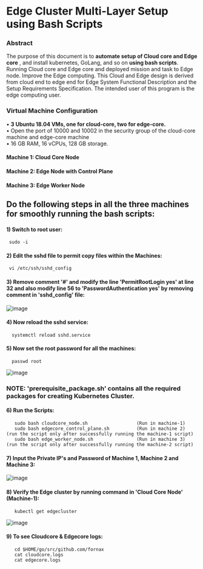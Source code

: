 # Edge Cluster Multi-Layer Setup using Bash Scripts  



### Abstract


The purpose of this document is to **automate setup of Cloud core and Edge core** , and install kubernetes, GoLang, and so on **using bash scripts**. Running Cloud core and Edge core and deployed mission and task to Edge node. Improve the Edge computing. This Cloud and Edge design is derived from cloud end to edge end for Edge System Functional Description and the Setup Requirements Specification. The intended user of this program is the edge computing user.


### Virtual Machine Configuration 



•	**3 Ubuntu 18.04 VMs, one for cloud-core, two for edge-core.**   
•	Open the port of 10000 and 10002 in the security group of the cloud-core machine and edge-core machine   
•	16 GB RAM, 16 vCPUs, 128 GB storage.    

####     Machine 1: Cloud Core Node 
####     Machine 2: Edge Node with Control Plane 
####     Machine 3: Edge Worker Node

## Do the following steps in all the three machines for smoothly running the bash scripts:




#### 1) Switch to root user:
     sudo -i
    
#### 2) Edit the sshd file to permit copy files within the Machines:
     vi /etc/ssh/sshd_config
    
#### 3) Remove comment '#' and modify the line 'PermitRootLogin yes' at line 32 and also modify line 56 to 'PasswordAuthentication yes' by removing comment in 'sshd_config' file:

   ![image](https://user-images.githubusercontent.com/95343388/152106709-a9370a4d-8d82-4d66-8780-3a5e18fc0275.png)
   
#### 4) Now reload the sshd service:

      systemctl reload sshd.service
     
#### 5) Now set the root password for all the machines:

      passwd root
 
   ![image](https://user-images.githubusercontent.com/95343388/152106558-56ccd888-328b-4215-b67d-0f31ad4b1e76.png)

   
### NOTE: 'prerequisite_package.sh' contains all the required packages for creating Kubernetes Cluster.
   
#### 6) Run the Scripts:
       sudo bash cloudcore_node.sh                  (Run in machine-1)
       sudo bash edgecore_control_plane.sh          (Run in machine 2)  (run the script only after successfully running the machine-1 script)
       sudo bash edge_worker_node.sh                (Run in machine 3)  (run the script only after successfully running the machine-2 script)

#### 7) Input the Private IP's and Password of Machine 1, Machine 2 and Machine 3:
       
  ![image](https://user-images.githubusercontent.com/95343388/152107018-7a55eb0f-f5ea-4349-839b-08ed3fdcaecf.png)

#### 8) Verify the Edge cluster by running command in 'Cloud Core Node' (Machine-1):
       kubectl get edgecluster
       
  ![image](https://user-images.githubusercontent.com/95343388/151367806-e28dd3be-3cdd-4211-95b8-c3085dedc5c6.png)

           
#### 9) To see Cloudcore & Edgecore logs:
       cd $HOME/go/src/github.com/fornax
       cat cloudcore.logs
       cat edgecore.logs
